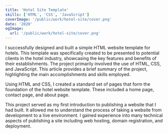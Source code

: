 ```yaml
---
title: 'Hotel Site Template'
skills: ['HTML', 'CSS', 'JavaScript']
coverImage: '/public/work/hotel-site/cover.png'
date: '2020'
ogImage:
  url: '/public/work/hotel-site/cover.png'
---
```


I successfully designed and built a simple HTML website template for hotels. This template was specifically created to be presented to potential clients in the hotel industry, showcasing the key features and benefits of their establishments. The project primarily involved the use of HTML, CSS, and JavaScript. This article provides a brief summary of the project, highlighting the main accomplishments and skills employed.

Using HTML and CSS, I created a standard set of pages that form the foundation of the hotel website template. These included a home page, contact page, and about page.

This project served as my first introduction to publishing a website that I had built. It allowed me to understand the process of taking a website from development to a live environment. I gained experience into many technical aspects of publishing a site including web hosting, domain registration, and deployment.
